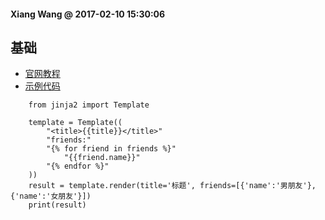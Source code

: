 #### Xiang Wang @ 2017-02-10 15:30:06

## 基础
* [官网教程](http://jinja.pocoo.org/docs/2.9/intro/#basic-api-usage)
* [示例代码](./jinja_test.py)
```
    from jinja2 import Template

    template = Template((
        "<title>{{title}}</title>"
        "friends:"
        "{% for friend in friends %}"
            "{{friend.name}}"
        "{% endfor %}"
    ))
    result = template.render(title='标题', friends=[{'name':'男朋友'}, {'name':'女朋友'}])
    print(result)
```
